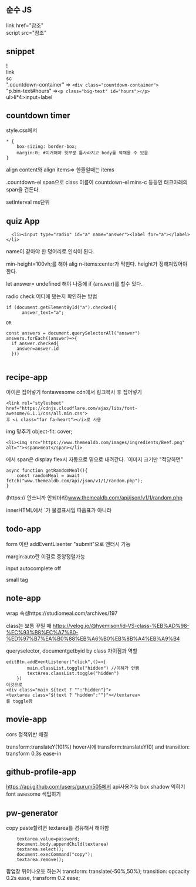 ## 순수 JS
link href="참조"  
script src="참조"  

## snippet
!  
link  
sc  
".countdown-container" => ```<div class="countdown-container">```    
"p.bin-text#hours" =>```<p class="big-text" id="hours"></p>  ```
ul>li*4>input+label  

## countdown timer
style.css에서    
```
* {
    box-sizing: border-box;
    margin:0; #이거해야 윗부분 틈사라지고 body를 꽉채울 수 있음
}
```
align content와 align items=> 한줄일때는 items

.countdown-el span으로 class 이름이  countdown-el mins-c 등등인 태크아래의 span을 건든다.
  
setInterval ms단위
  
## quiz App
```
  <li><input type="radio" id="a" name="answer"><label for="a"></label></li> 
  ``` 
  name이 같아야 한 덩어리로 인식이 된다.  

  min-height=100vh;를 해야 alig n-items:center가 먹힌다. height가 정해져있어야 한다.  
  
  let answer= undefined 해야 나중에 if (answer)를 할수 있다.  
  
  radio check 어디에 됐는지 확인하는 방법  
  ```
  if (document.getElementById("a").checked){
        answer_text="a";
  
  OR
  
  const answers = document.querySelectorAll("answer")
  answers.forEach((answer)=>{
    if answer.checked{
      answer=answer.id
    }))
  
  
  ```

## recipe-app
아이콘 집어넣기  fontawesome cdn에서 링크복사 후 집어넣기
```
<link rel="stylesheet" href="https://cdnjs.cloudflare.com/ajax/libs/font-awesome/6.1.1/css/all.min.css">
후 <i class="far fa-heart"></i>로 사용
```
img 맞추기
object-fit: cover;

```
<li><img src="https://www.themealdb.com/images/ingredients/Beef.png" alt=""><span>meat</span></li>
```

에서 span은 display flex시 자동으로 밑으로 내려간다. `이미지 크기만 "적당하면"
```
async function getRandomMeal(){
    const randomMeal = await fetch("www.themealdb.com/api/json/v1/1/random.php");
}
```
(https:// 안쓰니까 안되더라)www.themealdb.com/api/json/v1/1/random.php

innerHTML에서 `가 물결표시임 따옴표가 아니라

## todo-app
form 이란 addEventLisenter "submit"으로 엔터시 가능

margin:auto란 이걸로 중앙정렬가능

input autocomplete off

small tag
## note-app
wrap 속성https://studiomeal.com/archives/197

class는 보통 꾸밀 때 https://velog.io/@hyemison/id-VS-class-%EB%AD%98-%EC%93%B8%EC%A7%80-%ED%97%B7%EA%B0%88%EB%A6%B0%EB%8B%A4%EB%A9%B4

queryselector, documentgetbyid by class 차이점과 역할 

```
editBtn.addEventListener("click",()=>{
        main.classList.toggle("hidden") //이해가 안됌
        textArea.classList.toggle("hidden")
    })
이것으로
<div class="main ${text ? "":"hidden"}">
<textarea class="${text ? "hidden":""}"></textarea>
를 toggle함

```
## movie-app
cors 정책위반 해결

transform:translateY(101%)
hover시에 transform:translateY(0)  and transition: transform 0.3s ease-in

## github-profile-app
https://api.github.com/users/gurum505에서 api사용가능
box shadow 익히기
font awesome 색입히기

## pw-generator
copy paste할려면 textarea를 경유해서 해야함
```
    textarea.value=password;
    document.body.appendChild(textarea)
    textarea.select();
    document.execCommand("copy");
    textarea.remove();
```
팝업창 튀어나오듯 하는거
transform: translate(-50%,50%);
transition: opcacity 0.2s ease, transform 0.2 ease;
